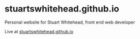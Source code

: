 # stuartswhitehead.github.io
Personal website for Stuart Whitehead, front end web developer

Live at [stuartswhitehead.github.io](http://stuartswhitehead.github.io)
